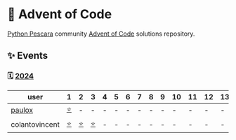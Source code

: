 # 🌠 Advent of Code

[Python Pescara](https://pescara.python.it) community [Advent of Code](https://adventofcode.com/) solutions repository.

## ✨ Events

### 🗓️ [2024](https://adventofcode.com/2024)

| user                             | 1                                                                          | 2   | 3   | 4   | 5   | 6   | 7   | 8   | 9   | 10  | 11  | 12  | 13  | 14  | 15  | 16  | 17  | 18  | 19  | 20  | 21  | 22  | 23  | 24  | 25  |
| -------------------------------- | -------------------------------------------------------------------------- | --- | --- | --- | --- | --- | --- | --- | --- | --- | --- | --- | --- | --- | --- | --- | --- | --- | --- | --- | --- | --- | --- | --- | --- |
| [paulox](https://www.paulox.net) | [⭐](https://github.com/pauloxnet/adventofcode/blob/main/aoc2024/day01.py) | -   | -   | -   | -   | -   | -   | -   | -   | -   | -   | -   | -   | -   | -   | -   | -   | -   | -   | -   | -   | -   | -   | -   | -   |
| colantovincent                   | [⭐](https://github.com/Colantovincent/aoc2024/blob/main/day1.py)          |[⭐](https://github.com/Colantovincent/aoc2024/blob/main/day2.py) | [⭐](https://github.com/Colantovincent/aoc2024/blob/main/day3.py) | -   | -   | -   | -   | -   | -   | -   | -   | -   | -   | -   | -   | -   | -   | -   | -   | -   | -   | -   | -   | -   | -   |
